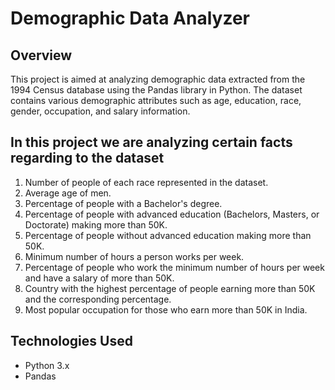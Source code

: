 # Demographic Data Analyzer

## Overview
This project is aimed at analyzing demographic data extracted from the 1994 Census database using the Pandas library in Python. The dataset contains various demographic attributes such as age, education, race, gender, occupation, and salary information.

## In this project we are analyzing certain facts regarding to the dataset

1. Number of people of each race represented in the dataset.
2. Average age of men.
3. Percentage of people with a Bachelor's degree.
4. Percentage of people with advanced education (Bachelors, Masters, or Doctorate) making more than 50K.
5. Percentage of people without advanced education making more than 50K.
6. Minimum number of hours a person works per week.
7. Percentage of people who work the minimum number of hours per week and have a salary of more than 50K.
8. Country with the highest percentage of people earning more than 50K and the corresponding percentage.
9. Most popular occupation for those who earn more than 50K in India.

## Technologies Used

- Python 3.x
- Pandas

